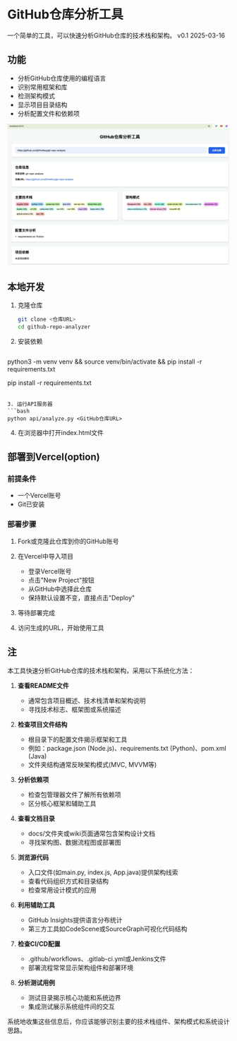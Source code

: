 # GitHub仓库分析工具

一个简单的工具，可以快速分析GitHub仓库的技术栈和架构。
v0.1 2025-03-16

## 功能

- 分析GitHub仓库使用的编程语言
- 识别常用框架和库
- 检测架构模式
- 显示项目目录结构
- 分析配置文件和依赖项

![](https://raw.githubusercontent.com/jhfnetboy/MarkDownImg/main/img/202503162214564.png)



## 本地开发

1. 克隆仓库
   ```bash
   git clone <仓库URL>
   cd github-repo-analyzer
   ```

2. 安装依赖
   ```bash
python3 -m venv venv && source venv/bin/activate && pip install -r requirements.txt

   pip install -r requirements.txt
   ```

3. 运行API服务器
   ```bash
   python api/analyze.py <GitHub仓库URL>
   ```

4. 在浏览器中打开index.html文件


## 部署到Vercel(option)

### 前提条件

- 一个Vercel账号
- Git已安装

### 部署步骤

1. Fork或克隆此仓库到你的GitHub账号

2. 在Vercel中导入项目
   - 登录Vercel账号
   - 点击"New Project"按钮
   - 从GitHub中选择此仓库
   - 保持默认设置不变，直接点击"Deploy"

3. 等待部署完成

4. 访问生成的URL，开始使用工具

## 注

本工具快速分析GitHub仓库的技术栈和架构，采用以下系统化方法：

1. **查看README文件**
   - 通常包含项目概述、技术栈清单和架构说明
   - 寻找技术标志、框架图或系统描述

2. **检查项目文件结构**
   - 根目录下的配置文件揭示框架和工具
   - 例如：package.json (Node.js)、requirements.txt (Python)、pom.xml (Java)
   - 文件夹结构通常反映架构模式(MVC, MVVM等)

3. **分析依赖项**
   - 检查包管理器文件了解所有依赖项
   - 区分核心框架和辅助工具

4. **查看文档目录**
   - docs/文件夹或wiki页面通常包含架构设计文档
   - 寻找架构图、数据流程图或部署图

5. **浏览源代码**
   - 入口文件(如main.py, index.js, App.java)提供架构线索
   - 查看代码组织方式和目录结构
   - 检查常用设计模式的应用

6. **利用辅助工具**
   - GitHub Insights提供语言分布统计
   - 第三方工具如CodeScene或SourceGraph可视化代码结构

7. **检查CI/CD配置**
   - .github/workflows、.gitlab-ci.yml或Jenkins文件
   - 部署流程常常显示架构组件和部署环境

8. **分析测试用例**
   - 测试目录揭示核心功能和系统边界
   - 集成测试展示系统组件间的交互

系统地收集这些信息后，你应该能够识别主要的技术栈组件、架构模式和系统设计思路。
